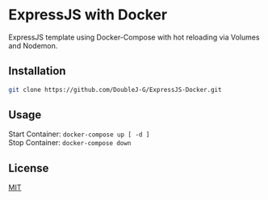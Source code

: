 # ExpressJS with Docker 

ExpressJS template using Docker-Compose with hot reloading via Volumes and Nodemon. 

## Installation

```bash
git clone https://github.com/DoubleJ-G/ExpressJS-Docker.git
```

## Usage

Start Container: `docker-compose up [ -d ]`  
Stop Container: `docker-compose down`  

## License
[MIT](https://choosealicense.com/licenses/mit/)
